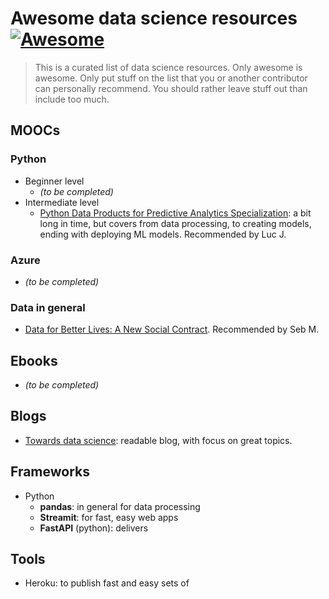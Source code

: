 # Awesome data science resources [![Awesome](https://cdn.rawgit.com/sindresorhus/awesome/d7305f38d29fed78fa85652e3a63e154dd8e8829/media/badge.svg)](https://github.com/sindresorhus/awesome#readme)

> This is a curated list of data science resources.
> Only awesome is awesome. Only put stuff on the list that you or another contributor can personally recommend. You should rather leave stuff out than include too much.

## MOOCs

### Python 

* Beginner level
  * _(to be completed)_
* Intermediate level
  * [Python Data Products for Predictive Analytics Specialization](https://www.coursera.org/specializations/python-data-products-for-predictive-analytics): a bit long in time, but covers from data processing, to creating models, ending with deploying ML models. Recommended by Luc J.


### Azure

* _(to be completed)_

### Data in general 

* [Data for Better Lives: A New Social Contract](https://www.edx.org/course/data-for-better-lives-a-new-social-contract). Recommended by Seb M.

## Ebooks

* _(to be completed)_

## Blogs

* [Towards data science](https://towardsdatascience.com/): readable blog, with focus on great topics.

## Frameworks

* Python 
  * __pandas__: in general for data processing
  * __Streamit__: for fast, easy web apps
  * __FastAPI__ (python): delivers

## Tools

* Heroku: to publish fast and easy sets of
